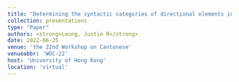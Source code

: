 ```yaml
---
title: "Determining the syntactic categories of directional elements in Cantonese"
collection: presentations
type: "Paper"
authors: <strong>Leung, Justin R</strong>
date: 2022-06-25
venue: 'the 22nd Workshop on Cantonese'
venueabbr: 'WOC-22'
host: 'University of Hong Kong'
location: 'virtual'
---
```

